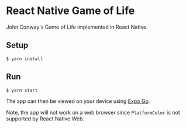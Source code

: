 # React Native Game of Life

John Conway's Game of Life implemented in React Native.

## Setup

```shell
$ yarn install
```

## Run

```shell
$ yarn start
```

The app can then be viewed on your device using [Expo Go](https://expo.io/client).

Note, the app will not work on a web browser since `PlatformColor` is not supported by React Native Web.

